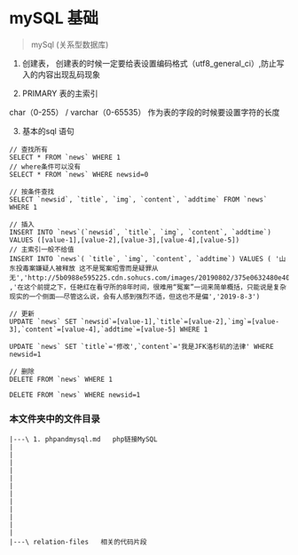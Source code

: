 # mySQL 基础 
> mySql (关系型数据库)

1. 创建表， 创建表的时候一定要给表设置编码格式（utf8_general_ci）,防止写入的内容出现乱码现象

2. PRIMARY 表的主索引

char（0-255） / varchar（0-65535） 作为表的字段的时候要设置字符的长度

3. 基本的sql 语句

```
// 查找所有
SELECT * FROM `news` WHERE 1
// where条件可以没有
SELECT * FROM `news` WHERE newsid=0

// 按条件查找
SELECT `newsid`, `title`, `img`, `content`, `addtime` FROM `news` WHERE 1

// 插入
INSERT INTO `news`(`newsid`, `title`, `img`, `content`, `addtime`) VALUES ([value-1],[value-2],[value-3],[value-4],[value-5])
// 主索引一般不给值
INSERT INTO `news`( `title`, `img`, `content`, `addtime`) VALUES ( '山东投毒案嫌疑人被释放 这不是冤案昭雪而是疑罪从无','http://5b0988e595225.cdn.sohucs.com/images/20190802/375e0632480e40d7b3fdd6df04c7bcf3.jpeg' ,'在这个前提之下，任艳红在看守所的8年时间，很难用“冤案”一词来简单概括，只能说是复杂现实的一个侧面——尽管这么说，会有人感到强烈不适，但这也不是偏','2019-8-3')

// 更新
UPDATE `news` SET `newsid`=[value-1],`title`=[value-2],`img`=[value-3],`content`=[value-4],`addtime`=[value-5] WHERE 1

UPDATE `news` SET `title`='修改',`content`='我是JFK洛杉矶的法律' WHERE newsid=1

// 删除
DELETE FROM `news` WHERE 1

DELETE FROM `news` WHERE newsid=1

```

### 本文件夹中的文件目录

```
|---\ 1. phpandmysql.md   php链接MySQL 
|
|
|
|
|
|
|
|
|
|
|
|
|---\ relation-files   相关的代码片段

```